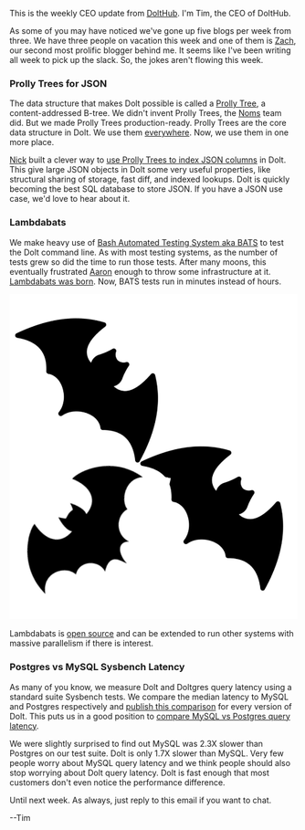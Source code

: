 This is the weekly CEO update from [DoltHub](https://www.dolthub.com/). I'm Tim, the CEO of DoltHub. 

As some of you may have noticed we've gone up five blogs per week from three. We have three people on vacation this week and one of them is [Zach](https://www.dolthub.com/team#zach), our second most prolific blogger behind me. It seems like I've been writing all week to pick up the slack. So, the jokes aren't flowing this week.

### Prolly Trees for JSON 

The data structure that makes Dolt possible is called a [Prolly Tree](https://www.dolthub.com/blog/2024-03-03-prolly-trees/), a content-addressed B-tree. We didn't invent Prolly Trees, the [Noms](https://github.com/attic-labs/noms) team did. But we made Prolly Trees production-ready. Prolly Trees are the core data structure in Dolt. We use them [everywhere](https://docs.dolthub.com/architecture/storage-engine). Now, we use them in one more place.

[Nick](https://www.dolthub.com/team#nick) built a clever way to [use Prolly Trees to index JSON columns](https:/www.dolthub.com/blog/2024-07-15-json-prolly-trees/) in Dolt. This give large JSON objects in Dolt some very useful properties, like structural sharing of storage, fast diff, and indexed lookups. Dolt is quickly becoming the best SQL database to store JSON. If you have a JSON use case, we'd love to hear about it.

### Lambdabats

We make heavy use of [Bash Automated Testing System aka BATS](https://github.com/bats-core/bats-core) to test the Dolt command line. As with most testing systems, as the number of tests grew so did the time to run those tests. After many moons, this eventually frustrated [Aaron](https://www.dolthub.com/team#aaron) enough to throw some infrastructure at it. [Lambdabats was born](https://www.dolthub.com/blog/2024-07-17-lambdabats/). Now, BATS tests run in minutes instead of hours.

[![Lambdabats](../images/lambdabats.png)](https://dolthub-preview-1.awsdev.ld-corp.com/blog/2024-07-17-lambdabats/)

Lambdabats is [open source](https://github.com/dolthub/lambdabats) and can be extended to run other systems with massive parallelism if there is interest. 

### Postgres vs MySQL Sysbench Latency

As many of you know, we measure Dolt and Doltgres query latency using a standard suite Sysbench tests. We compare the median latency to MySQL and Postgres respectively and [publish this comparison](https://docs.dolthub.com/sql-reference/benchmarks/latency) for every version of Dolt. This puts us in a good position to [compare MySQL vs Postgres query latency](https://www.dolthub.com/blog/2024-07-16-mysql-postgres-sysbench-latency/). 

We were slightly surprised to find out MySQL was 2.3X slower than Postgres on our test suite. Dolt is only 1.7X slower than MySQL. Very few people worry about MySQL query latency and we think people should also stop worrying about Dolt query latency. Dolt is fast enough that most customers don't even notice the performance difference.

Until next week. As always, just reply to this email if you want to chat.

--Tim